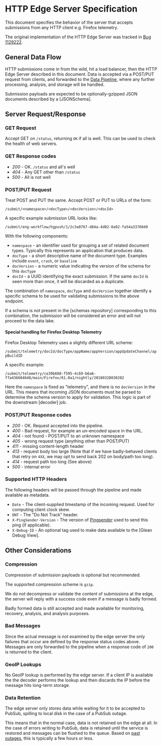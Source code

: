 # HTTP Edge Server Specification

This document specifies the behavior of the server that accepts submissions from
any HTTP client e.g. Firefox telemetry.

The original implementation of the HTTP Edge Server was tracked in
[Bug 1129222](https://bugzilla.mozilla.org/show_bug.cgi?id=1129222).

## General Data Flow

HTTP submissions come in from the wild, hit a load balancer,
then the HTTP Edge Server described in this document.
Data is accepted via a POST/PUT request from clients,
and forwarded to the [Data Pipeline](gcp_data_pipeline.md), where
any further processing, analysis, and storage will be handled.

Submission payloads are expected to be optionally-gzipped JSON
documents described by a [JSONSchema].

## Server Request/Response

### GET Request

Accept GET on `/status`, returning `OK` if all is well. This can be used to
check the health of web servers.

### GET Response codes

* *200* - OK. `/status` and all's well
* *404* - Any GET other than `/status`
* *500* - All is not well

### POST/PUT Request

Treat POST and PUT the same. Accept POST or PUT to URLs of the form:

`/submit/<namespace>/<docType>/<docVersion>/<docId>`

A specific example submission URL looks like:

`/submit/eng-workflow/hgpush/1/2c3a0767-d84a-4d02-8a92-fa54a3376049`

With the following components:

* `namespace` - an identifier used for grouping a set of related document types. Typically this represents an application that produces data.
* `docType` - a short descriptive name of the document type. Examples include `event`, `crash`, or `baseline`
* `docVersion` - a numeric value indicating the version of the schema for this `docType`
* `docId` - a UUID identifying the exact submission. If the same `docId` is seen more than once, it will be discarded as a duplicate.

The combination of `namespace`, `docType` and `docVersion` together identify a specific schema to be used for validating submissions to the above endpoint.

If a schema is not present in the [schemas repository] corresponding to this combination, the submission
will be considered an error and will not proceed to the data lake.

#### Special handling for Firefox Desktop Telemetry

Firefox Desktop Telemetry uses a slightly different URL scheme:

`/submit/telemetry/docId/docType/appName/appVersion/appUpdateChannel/appBuildID`

A specific example:

`/submit/telemetry/ce39b608-f595-4c69-b6a6-f7a436604648/main/Firefox/61.0a1/nightly/20180328030202`

Here the `namespace` is fixed as "telemetry", and there is no `docVersion` in the URL.
This means that incoming JSON documents must be parsed to determine the schema version
to apply for validation. This logic is part of the downstream [decoder] job.

### POST/PUT Response codes

* *200* - OK. Request accepted into the pipeline.
* *400* - Bad request, for example an un-encoded space in the URL.
* *404* - not found - POST/PUT to an unknown namespace
* *405* - wrong request type (anything other than POST/PUT)
* *411* - missing content-length header
* *413* - request body too large (Note that if we have badly-behaved clients that retry on `4XX`, we may opt to send back 202 on body/path too long).
* *414* - request path too long (See above)
* *500* - internal error

### Supported HTTP Headers

The following headers will be passed through the pipeline and made available as metadata.

* `Date` - The client-supplied timestamp of the incoming request.
  Used for computing client clock skew.
* `DNT` - The "Do Not Track" header.
* `X-PingSender-Version` - The version of [Pingsender] used to send this ping (if applicable).
* `X-Debug-ID` - An optional tag used to make data available to the [Glean Debug View].

[Pingsender]: https://firefox-source-docs.mozilla.org/toolkit/components/telemetry/telemetry/internals/pingsender.html

## Other Considerations

### Compression

Compression of submission payloads is optional but recommended.

The supported compression scheme is `gzip`.

We do not decompress or validate the content of submissions at the edge,
the server will reply with a success code even if a message is badly formed.

Badly formed data is still accepted and made available for monitoring, recovery,
analysis, and analysis purposes.

### Bad Messages

Since the actual message is not examined by the edge server the only failures
that occur are defined by the response status codes above. Messages are only
forwarded to the pipeline when a response code of `200` is returned to the client.

### GeoIP Lookups

No GeoIP lookup is performed by the edge server. If a client IP is available the
the decoder performs the lookup and then discards the IP before the message hits
long-term storage.

### Data Retention

The edge server only stores data while waiting for it to be accepted to
PubSub, spilling to local disk in the case of a PubSub outage.

This means that in the normal case, data is not retained on the edge at all.
In the case of errors writing to PubSub, data is retained until the service
is restored and messages can be flushed to the queue.
Based on [past outages], this is typically a few hours or less.

[past outages]: https://status.cloud.google.com/incident/cloud-pubsub
